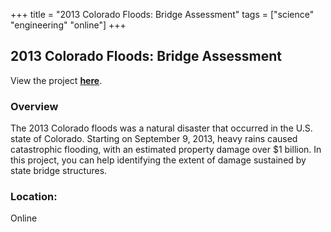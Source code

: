 +++
title = "2013 Colorado Floods: Bridge Assessment"
tags = ["science" "engineering" "online"]
+++

## 2013 Colorado Floods: Bridge Assessment

View the project [**here**](https://cartosco.pe/kioskProject.html#/kioskStart/hxAyHvuNzOAW).

### Overview

The 2013 Colorado floods was a natural disaster that occurred in the U.S. state of Colorado. Starting on September 9, 2013, heavy rains caused catastrophic flooding, with an estimated property damage over $1 billion. In this project, you can help identifying the extent of damage sustained by state bridge structures.

### Location:
Online
